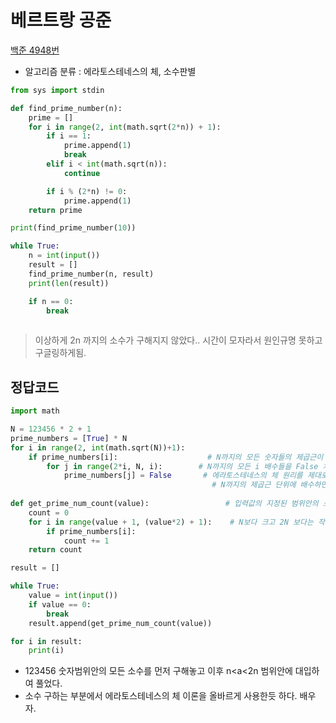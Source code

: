 # 베르트랑 공준
[백준 4948번](https://www.acmicpc.net/problem/4948) 
* 알고리즘 분류 : 에라토스테네스의 체, 소수판별
```python
from sys import stdin

def find_prime_number(n):
    prime = []
    for i in range(2, int(math.sqrt(2*n)) + 1):
        if i == 1:
            prime.append(1)
            break
        elif i < int(math.sqrt(n)):
            continue

        if i % (2*n) != 0:
            prime.append(1)
    return prime

print(find_prime_number(10))

while True:
    n = int(input())
    result = []
    find_prime_number(n, result)
    print(len(result))

    if n == 0:
        break    
        
```
> 이상하게 2n 까지의 소수가 구해지지 않았다.. 시간이 모자라서 원인규명 못하고 구글링하게됨.

## 정답코드
```python
import math

N = 123456 * 2 + 1
prime_numbers = [True] * N
for i in range(2, int(math.sqrt(N))+1):
    if prime_numbers[i]:                    # N까지의 모든 숫자들의 제곱근이 범위인데 그것들을 돌예정
        for j in range(2*i, N, i):        # N까지의 모든 i 배수들을 False 처리한다. i 는 예외
            prime_numbers[j] = False       # 에라토스테네스의 체 원리를 제대로 구현한 문장, 모든 수는 소수들의 배수이니까.. 
                                             # N까지의 제곱근 단위에 배수하면 나머지는 전부 소수가아니니
                                             
def get_prime_num_count(value):                 # 입력값의 지정된 범위안의 소수 갯수를 출력하는 함수
    count = 0
    for i in range(value + 1, (value*2) + 1):    # N보다 크고 2N 보다는 작거나 같은 소수 구하기위한 범위 설정
        if prime_numbers[i]:
            count += 1
    return count

result = []

while True:
    value = int(input())
    if value == 0:
        break
    result.append(get_prime_num_count(value))

for i in result:
    print(i)
```
* 123456 숫자범위안의 모든 소수를 먼저 구해놓고 이후 n<a<2n 범위안에 대입하여 풀었다.
* 소수 구하는 부분에서 에라토스테네스의 체 이론을 올바르게 사용한듯 하다. 배우자.
